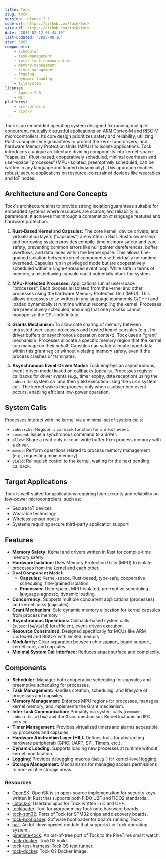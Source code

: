 ```yaml
---
title: Tock
slug: tock
version: release-2.2
code-url: https://github.com/tock/tock
site-url: https://github.com/tock/tock
date: "2019-02-12 05:45:10"
last-updated: "2025-08-16"
star: 5965
components:
    - scheduler
    - task-management
    - inter-task-communication
    - memory-management
    - timer-management
    - logging
    - dynamic-loading
    - filesystem
licenses:
    - Apache-2.0
    - MIT
platforms:
    - arm-cortex-m
    - risc-v
---
```

Tock is an embedded operating system designed for running multiple concurrent, mutually distrustful applications on ARM Cortex-M and RISC-V microcontrollers. Its core design prioritizes safety and reliability, utilizing Rust's compile-time guarantees to protect the kernel and drivers, and hardware Memory Protection Units (MPUs) to isolate applications. Tock introduces a unique architecture dividing components into kernel-space "capsules" (Rust-based, cooperatively scheduled, minimal overhead) and user-space "processes" (MPU-isolated, preemptively scheduled, can be written in any language and loaded dynamically). This approach enables robust, secure applications on resource-constrained devices like wearables and IoT nodes.

<!--more-->

## Architecture and Core Concepts

Tock's architecture aims to provide strong isolation guarantees suitable for embedded systems where resources are scarce, and reliability is paramount. It achieves this through a combination of language features and hardware protection:

1.  **Rust-Based Kernel and Capsules:** The core kernel, device drivers, and virtualization layers ("capsules") are written in Rust. Rust's ownership and borrowing system provides compile-time memory safety and type safety, preventing common errors like null pointer dereferences, buffer overflows, and data races within the kernel space. This allows fine-grained isolation between kernel components with virtually no runtime overhead. Capsules run in privileged mode but are cooperatively scheduled within a single-threaded event loop. While safe in terms of memory, a misbehaving capsule could potentially block the system.

2.  **MPU-Protected Processes:** Applications run as user-space "processes". Each process is isolated from the kernel and other processes using the hardware Memory Protection Unit (MPU). This allows processes to be written in any language (commonly C/C++) and loaded dynamically at runtime without recompiling the kernel. Processes are preemptively scheduled, ensuring that one process cannot monopolize the CPU indefinitely.

3.  **Grants Mechanism:** To allow safe sharing of memory between untrusted user-space processes and trusted kernel capsules (e.g., for driver buffers or asynchronous operation context), Tock uses a "grant" mechanism. Processes allocate a specific memory region that the kernel can manage on their behalf. Capsules can safely allocate typed data within this grant region without violating memory safety, even if the process crashes or terminates.

4.  **Asynchronous Event-Driven Model:** Tock employs an asynchronous, event-driven model based on callbacks (upcalls). Processes register callbacks for driver events (e.g., timer expiry, data reception) using the `subscribe` system call and then yield execution using the `yield` system call. The kernel wakes the process only when a subscribed event occurs, enabling efficient low-power operation.

## System Calls

Processes interact with the kernel via a minimal set of system calls:
*   `subscribe`: Register a callback function for a driver event.
*   `command`: Issue a synchronous command to a driver.
*   `allow`: Share a read-only or read-write buffer from process memory with a driver.
*   `memop`: Perform operations related to process memory management (e.g., requesting more memory).
*   `yield`: Relinquish control to the kernel, waiting for the next pending callback.

## Target Applications

Tock is well-suited for applications requiring high security and reliability on low-power microcontrollers, such as:
*   Secure IoT devices
*   Wearable technology
*   Wireless sensor nodes
*   Systems requiring secure third-party application support

## Features

- **Memory Safety:** Kernel and drivers written in Rust for compile-time memory safety.
- **Hardware Isolation:** Uses Memory Protection Units (MPU) to isolate processes from the kernel and each other.
- **Dual Component Model:**
    - **Capsules:** Kernel-space, Rust-based, type-safe, cooperative scheduling, fine-grained isolation.
    - **Processes:** User-space, MPU-isolated, preemptive scheduling, language-agnostic, dynamic loading.
- **Concurrency:** Supports multiple concurrent applications (processes) and kernel tasks (capsules).
- **Grant Mechanism:** Safe dynamic memory allocation for kernel capsules from process memory.
- **Asynchronous Operations:** Callback-based system calls (`subscribe`/`yield`) for efficient, event-driven execution.
- **Resource Constrained:** Designed specifically for MCUs like ARM Cortex-M and RISC-V with limited memory.
- **Modularity:** Clear separation between chip support, board support, kernel core, and capsules.
- **Minimal System Call Interface:** Reduces attack surface and complexity.

## Components

- **Scheduler:** Manages both cooperative scheduling for capsules and preemptive scheduling for processes.
- **Task Management:** Handles creation, scheduling, and lifecycle of processes and capsules.
- **Memory Management:** Enforces MPU regions for processes, manages kernel memory, and implements the Grant mechanism.
- **Inter-task Communication:** Primarily via system calls (`command`, `subscribe`, `allow`) and the Grant mechanism. Kernel includes an IPC service.
- **Timer Management:** Provides virtualized timers and alarms accessible by processes and capsules.
- **Hardware Abstraction Layer (HIL):** Defines traits for abstracting hardware peripherals (GPIO, UART, SPI, Timers, etc.).
- **Dynamic Loading:** Supports loading new processes at runtime without kernel modification.
- **Logging:** Provides debugging macros (`debug!`) for kernel-level logging.
- **Storage Management:** Mechanisms for managing access permissions to non-volatile storage areas.

### Resources
<!--github-projects-->
- [OpenSK](https://github.com/google/OpenSK). OpenSK is an open-source implementation for security keys written in Rust that supports both FIDO U2F and FIDO2 standards..
- [libtock-c](https://github.com/tock/libtock-c). Userland apps for Tock written in C and C++.
- [tockloader](https://github.com/tock/tockloader). Tool for programming Tock onto hardware boards..
- [tock-stm32](https://github.com/tock/tock-stm32). Ports of Tock for STM32 chips and discovery boards.
- [tock-bootloader](https://github.com/tock/tock-bootloader). Software bootloader for boards running Tock..
- [hail](https://github.com/lab11/hail). An IoT development module that supports the Tock operating system..
- [pinetime-tock](https://github.com/JayKickliter/pinetime-tock). An out-of-tree port of Tock to the PineTime smart watch.
- [tock-docker](https://github.com/jehoffmann/tock-docker). TockOS build.
- [tock-test-harness](https://github.com/goodoomoodoo/tock-test-harness). Tock OS test runner.
- [tock-docker](https://github.com/george-hopkins/tock-docker). Tock OS Docker Image.
